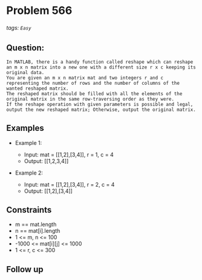 # Problem 566
###### tags: `Easy`

## Question:
```
In MATLAB, there is a handy function called reshape which can reshape an m x n matrix into a new one with a different size r x c keeping its original data.
You are given an m x n matrix mat and two integers r and c representing the number of rows and the number of columns of the wanted reshaped matrix.
The reshaped matrix should be filled with all the elements of the original matrix in the same row-traversing order as they were.
If the reshape operation with given parameters is possible and legal, output the new reshaped matrix; Otherwise, output the original matrix.
```

## Examples
* Example 1:
	* Input: mat = [[1,2],[3,4]], r = 1, c = 4
	* Output: [[1,2,3,4]]

* Example 2:
	* Input: mat = [[1,2],[3,4]], r = 2, c = 4
	* Output: [[1,2],[3,4]]

## Constraints
* m == mat.length
* n == mat[i].length
* 1 <= m, n <= 100
* -1000 <= mat[i][j] <= 1000
* 1 <= r, c <= 300

## Follow up

